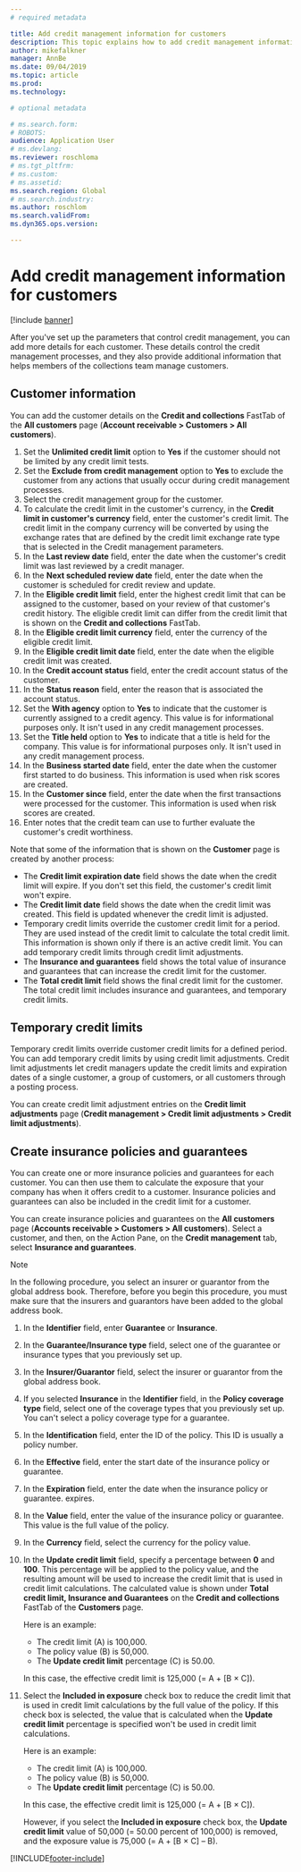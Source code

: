```yaml
---
# required metadata

title: Add credit management information for customers
description: This topic explains how to add credit management information for a customer.
author: mikefalkner
manager: AnnBe
ms.date: 09/04/2019
ms.topic: article
ms.prod: 
ms.technology: 

# optional metadata

# ms.search.form:  
# ROBOTS: 
audience: Application User
# ms.devlang: 
ms.reviewer: roschloma
# ms.tgt_pltfrm: 
# ms.custom: 
# ms.assetid: 
ms.search.region: Global
# ms.search.industry: 
ms.author: roschlom
ms.search.validFrom: 
ms.dyn365.ops.version: 

---
```


# Add credit management information for customers

[!include [banner](../includes/banner.md)]

After you've set up the parameters that control credit management, you can add more details for each customer. These details control the credit management processes, and they also provide additional information that helps members of the collections team manage customers.

## Customer information

You can add the customer details on the **Credit and collections** FastTab of the **All customers** page (**Account receivable \> Customers \> All customers**).

1. Set the **Unlimited credit limit** option to **Yes** if the customer should not be limited by any credit limit tests.
2. Set the **Exclude from credit management** option to **Yes** to exclude the customer from any actions that usually occur during credit management processes.
3. Select the credit management group for the customer.
4. To calculate the credit limit in the customer's currency, in the **Credit limit in customer's currency** field, enter the customer's credit limit. The credit limit in the company currency will be converted by using the exchange rates that are defined by the credit limit exchange rate type that is selected in the Credit management parameters.
5. In the **Last review date** field, enter the date when the customer's credit limit was last reviewed by a credit manager.
6. In the **Next scheduled review date** field, enter the date when the customer is scheduled for credit review and update.
7. In the **Eligible credit limit** field, enter the highest credit limit that can be assigned to the customer, based on your review of that customer's credit history. The eligible credit limit can differ from the credit limit that is shown on the **Credit and collections** FastTab.
8. In the **Eligible credit limit currency** field, enter the currency of the eligible credit limit.
9. In the **Eligible credit limit date** field, enter the date when the eligible credit limit was created.
10. In the **Credit account status** field, enter the credit account status of the customer.
11. In the **Status reason** field, enter the reason that is associated the account status.
12. Set the **With agency** option to **Yes** to indicate that the customer is currently assigned to a credit agency. This value is for informational purposes only. It isn't used in any credit management processes.
13. Set the **Title held** option to **Yes** to indicate that a title is held for the company. This value is for informational purposes only. It isn't used in any credit management process.
14. In the **Business started date** field, enter the date when the customer first started to do business. This information is used when risk scores are created.
15. In the **Customer since** field, enter the date when the first transactions were processed for the customer. This information is used when risk scores are created.
16. Enter notes that the credit team can use to further evaluate the customer's credit worthiness.

Note that some of the information that is shown on the **Customer** page is created by another process:

- The **Credit limit expiration date** field shows the date when the credit limit will expire. If you don't set this field, the customer's credit limit won't expire.
- The **Credit limit date** field shows the date when the credit limit was created. This field is updated whenever the credit limit is adjusted.
- Temporary credit limits override the customer credit limit for a period. They are used instead of the credit limit to calculate the total credit limit. This information is shown only if there is an active credit limit. You can add temporary credit limits through credit limit adjustments.
- The **Insurance and guarantees** field shows the total value of insurance and guarantees that can increase the credit limit for the customer.
- The **Total credit limit** field shows the final credit limit for the customer. The total credit limit includes insurance and guarantees, and temporary credit limits.

## Temporary credit limits

Temporary credit limits override customer credit limits for a defined period. You can add temporary credit limits by using credit limit adjustments. Credit limit adjustments let credit managers update the credit limits and expiration dates of a single customer, a group of customers, or all customers through a posting process.

You can create credit limit adjustment entries on the **Credit limit adjustments** page (**Credit management \> Credit limit adjustments \> Credit limit adjustments**).

## Create insurance policies and guarantees

You can create one or more insurance policies and guarantees for each customer. You can then use them to calculate the exposure that your company has when it offers credit to a customer. Insurance policies and guarantees can also be included in the credit limit for a customer.

You can create insurance policies and guarantees on the **All customers** page (**Accounts receivable \> Customers \> All customers**). Select a customer, and then, on the Action Pane, on the **Credit management** tab, select **Insurance and guarantees**.

> [!NOTE]
> In the following procedure, you select an insurer or guarantor from the global address book. Therefore, before you begin this procedure, you must make sure that the insurers and guarantors have been added to the global address book.

1. In the **Identifier** field, enter **Guarantee** or **Insurance**.
2. In the **Guarantee/Insurance type** field, select one of the guarantee or insurance types that you previously set up.
3. In the **Insurer/Guarantor** field, select the insurer or guarantor from the global address book. 
4. If you selected **Insurance** in the **Identifier** field, in the **Policy coverage type** field, select one of the coverage types that you previously set up. You can't select a policy coverage type for a guarantee.
5. In the **Identification** field, enter the ID of the policy. This ID is usually a policy number.
6. In the **Effective** field, enter the start date of the insurance policy or guarantee.
7. In the **Expiration** field, enter the date when the insurance policy or guarantee. expires.
8. In the **Value** field, enter the value of the insurance policy or guarantee. This value is the full value of the policy.
9. In the **Currency** field, select the currency for the policy value. 
10. In the **Update credit limit** field, specify a percentage between **0** and **100**. This percentage will be applied to the policy value, and the resulting amount will be used to increase the credit limit that is used in credit limit calculations. The calculated value is shown under **Total credit limit, Insurance and Guarantees** on the **Credit and collections** FastTab of the **Customers** page.

    Here is an example:

    - The credit limit (A) is 100,000.
    - The policy value (B) is 50,000.
    - The **Update credit limit** percentage (C) is 50.00.
    
    In this case, the effective credit limit is 125,000 (= A + \[B × C\]).

11. Select the **Included in exposure** check box to reduce the credit limit that is used in credit limit calculations by the full value of the policy. If this check box is selected, the value that is calculated when the **Update credit limit** percentage is specified won't be used in credit limit calculations.

    Here is an example:

    - The credit limit (A) is 100,000.
    - The policy value (B) is 50,000.
    - The **Update credit limit** percentage (C) is 50.00.

    In this case, the effective credit limit is 125,000 (= A + \[B × C\]).
    
    However, if you select the **Included in exposure** check box, the **Update credit limit** value of 50,000 (= 50.00 percent of 100,000) is removed, and the exposure value is 75,000 (= A + \[B × C\] – B).


[!INCLUDE[footer-include](../../includes/footer-banner.md)]